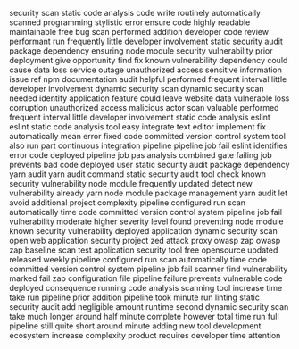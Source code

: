 security scan static code analysis code write routinely automatically scanned programming stylistic error ensure code highly readable maintainable free bug scan performed addition developer code review performant run frequently little developer involvement static security audit package dependency ensuring node module security vulnerability prior deployment give opportunity find fix known vulnerability dependency could cause data loss service outage unauthorized access sensitive information issue ref npm documentation audit helpful performed frequent interval little developer involvement dynamic security scan dynamic security scan needed identify application feature could leave website data vulnerable loss corruption unauthorized access malicious actor scan valuable performed frequent interval little developer involvement static code analysis eslint eslint static code analysis tool easy integrate text editor implement fix automatically mean error fixed code committed version control system tool also run part continuous integration pipeline pipeline job fail eslint identifies error code deployed pipeline job pas analysis combined gate failing job prevents bad code deployed user static security audit package dependency yarn audit yarn audit command static security audit tool check known security vulnerability node module frequently updated detect new vulnerability already yarn node module package management yarn audit let avoid additional project complexity pipeline configured run scan automatically time code committed version control system pipeline job fail vulnerability moderate higher severity level found preventing node module known security vulnerability deployed application dynamic security scan open web application security project zed attack proxy owasp zap owasp zap baseline scan test application security tool free opensource updated released weekly pipeline configured run scan automatically time code committed version control system pipeline job fail scanner find vulnerability marked fail zap configuration file pipeline failure prevents vulnerable code deployed consequence running code analysis scanning tool increase time take run pipeline prior addition pipeline took minute run linting static security audit add negligible amount runtime second dynamic security scan take much longer around half minute complete however total time run full pipeline still quite short around minute adding new tool development ecosystem increase complexity product requires developer time attention